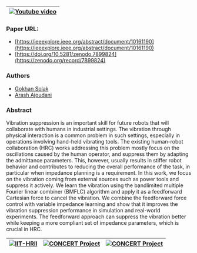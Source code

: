 
| [![Youtube video](youtube-preview.png)](https://www.youtube.com/watch?v=qHECgqK1NOY) |
| :---: |


### Paper URL:
* [https://ieeexplore.ieee.org/abstract/document/10161190](https://ieeexplore.ieee.org/abstract/document/10161190)
* [https://doi.org/10.5281/zenodo.7899824](https://zenodo.org/record/7899824)
### Authors
* [Gokhan Solak](https://scholar.google.com/citations?user=yuOV2TQAAAAJ)
* [Arash Ajoudani](https://scholar.google.com/citations?user=1hKOgRoAAAAJ)
### Abstract
Vibration suppression is an important skill for future robots that will collaborate with humans in industrial
settings. The vibration through physical interaction is a common problem in such settings, especially in operations involving hand-held vibrating tools. The existing human-robot collaboration (HRC) works addressing this problem mostly focus on the oscillations caused by the human operator, and suppress them by adapting the admittance parameters. This, however, usually results in stiffer robot behavior and contributes to reducing the overall performance of the task, in particular when impedance planning is a requirement. In this work, we focus on the vibration coming from external sources such as power
tools and suppress it actively. We learn the vibration using the bandlimited multiple Fourier linear combiner (BMFLC) algorithm and apply it as a feedforward Cartesian force to cancel the vibration. We combine the feedforward force control with variable impedance learning and show that it improves the vibration suppression performance in simulation and real-world experiments. The feedforward approach can suppress the vibration better while keeping a more compliant set of impedance parameters, which is crucial in HRC.



| [![IIT-HRII](IIT%20logoHRII%20T1%20POS.png)](https://hri.iit.it/) | [![CONCERT Project](concert-logo-lofi.png)](https://concertproject.eu/) | [![CONCERT Project](ICRA-Main-Logo.png)](https://www.icra2023.org/) |
|--- | --- | --- |
